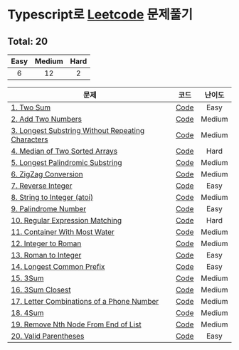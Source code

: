# Typescript로 [Leetcode](https://leetcode.com/problemset/all/) 문제풀기

## Total: 20

| Easy | Medium | Hard |
| :--: | :----: | :--: |
|  6   |   12   |  2   |

| 문제                                                                                                                               |                                                                 코드                                                                  | 난이도 |
| ---------------------------------------------------------------------------------------------------------------------------------- | :-----------------------------------------------------------------------------------------------------------------------------------: | :----: |
| [1. Two Sum](https://leetcode.com/problems/two-sum/)                                                                               |                    [Code](https://github.com/jewook3617/leetcode-with-typescript/blob/master/src/%231-two-sum.ts)                     |  Easy  |
| [2. Add Two Numbers](https://leetcode.com/problems/add-two-numbers/)                                                               |                [Code](https://github.com/jewook3617/leetcode-with-typescript/blob/master/src/%232-add-two-numbers.ts)                 | Medium |
| [3. Longest Substring Without Repeating Characters](https://leetcode.com/problems/longest-substring-without-repeating-characters/) | [Code](https://github.com/jewook3617/leetcode-with-typescript/blob/master/src/%233-longest-substring-without-repeating-characters.ts) | Medium |
| [4. Median of Two Sorted Arrays](https://leetcode.com/problems/median-of-two-sorted-arrays/)                                       |          [Code](https://github.com/jewook3617/leetcode-with-typescript/blob/master/src/%234-median-of-two-sorted-arrays.ts)           |  Hard  |
| [5. Longest Palindromic Substring](https://leetcode.com/problems/longest-palindromic-substring/)                                   |         [Code](https://github.com/jewook3617/leetcode-with-typescript/blob/master/src/%235-longest-palindromic-substring.ts)          | Medium |
| [6. ZigZag Conversion](https://leetcode.com/problems/zigzag-conversion/)                                                           |               [Code](https://github.com/jewook3617/leetcode-with-typescript/blob/master/src/%236-zigzag-conversion.ts)                | Medium |
| [7. Reverse Integer](https://leetcode.com/problems/reverse-integer/)                                                               |                [Code](https://github.com/jewook3617/leetcode-with-typescript/blob/master/src/%237-reverse-integer.ts)                 |  Easy  |
| [8. String to Integer (atoi)](https://leetcode.com/problems/string-to-integer-atoi/)                                               |           [Code](<https://github.com/jewook3617/leetcode-with-typescript/blob/master/src/%238-string-to-integer(atoi).ts>)            | Medium |
| [9. Palindrome Number](https://leetcode.com/problems/palindrome-number/)                                                           |               [Code](https://github.com/jewook3617/leetcode-with-typescript/blob/master/src/%239-palindrome-number.ts)                |  Easy  |
| [10. Regular Expression Matching](https://leetcode.com/problems/regular-expression-matching/)                                      |          [Code](https://github.com/jewook3617/leetcode-with-typescript/blob/master/src/%2310-regular-expression-matching.ts)          |  Hard  |
| [11. Container With Most Water](https://leetcode.com/problems/container-with-most-water/)                                          |           [Code](https://github.com/jewook3617/leetcode-with-typescript/blob/master/src/%2311-container-with-most-water.ts)           | Medium |
| [12. Integer to Roman](https://leetcode.com/problems/integer-to-roman/)                                                            |               [Code](https://github.com/jewook3617/leetcode-with-typescript/blob/master/src/%2312-integer-to-roman.ts)                | Medium |
| [13. Roman to Integer](https://leetcode.com/problems/roman-to-integer/)                                                            |               [Code](https://github.com/jewook3617/leetcode-with-typescript/blob/master/src/%2313-roman-to-integer.ts)                |  Easy  |
| [14. Longest Common Prefix](https://leetcode.com/problems/longest-common-prefix/)                                                  |             [Code](https://github.com/jewook3617/leetcode-with-typescript/blob/master/src/%2314-longest-common-prefix.ts)             |  Easy  |
| [15. 3Sum](https://leetcode.com/problems/3sum/)                                                                                    |                     [Code](https://github.com/jewook3617/leetcode-with-typescript/blob/master/src/%2315-3-sum.ts)                     | Medium |
| [16. 3Sum Closest](https://leetcode.com/problems/3sum-closest/)                                                                    |                 [Code](https://github.com/jewook3617/leetcode-with-typescript/blob/master/src/%2316-3-sum-closest.ts)                 | Medium |
| [17. Letter Combinations of a Phone Number](https://leetcode.com/problems/letter-combinations-of-a-phone-number/)                  |     [Code](https://github.com/jewook3617/leetcode-with-typescript/blob/master/src/%2317-letter-combinations-of-a-phone-number.ts)     | Medium |
| [18. 4Sum](https://leetcode.com/problems/4sum/)                                                                                    |                     [Code](https://github.com/jewook3617/leetcode-with-typescript/blob/master/src/%2318-4-sum.ts)                     | Medium |
| [19. Remove Nth Node From End of List](https://leetcode.com/problems/remove-nth-node-from-end-of-list/)                            |       [Code](https://github.com/jewook3617/leetcode-with-typescript/blob/master/src/%2319-remove-Nth-node-from-end-of-list.ts)        | Medium |
| [20. Valid Parentheses](https://leetcode.com/problems/valid-parentheses/)                                                          |               [Code](https://github.com/jewook3617/leetcode-with-typescript/blob/master/src/%2320-valid-parentheses.ts)               |  Easy  |

